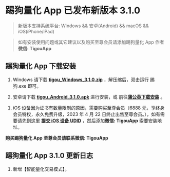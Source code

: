 # 踢狗量化 App 已发布新版本 3.1.0

> 新版本支持系统平台: Windows && 安卓(Android) && macOS && iOS(iPhone/iPad)

> 如有安装使用问题或其它建议以及购买至尊会员请添加踢狗量化 App 作者**微信: TigouApp**

## 踢狗量化 App 下载安装

1. Windows 请下载 [**tigou_Windows_3.1.0.zip**](https://gitee.com/TiGou/tigou_quant/releases/download/3.1.0/tigou_Windows_3.1.0.zip) ，解压缩后，双击运行 踢狗.exe 即可。

1. 安卓请下载 [**tigou_Android_3.1.0.apk**](https://gitee.com/TiGou/tigou_quant/releases/download/3.1.0/tigou_Android_3.1.0.apk) 进行安装，或 前往[**蒲公英下载安装**](https://gitee.com/link?target=https%3A%2F%2Fwww.pgyer.com%2Ftigou_android) 。

<!-- 1. macOS 请下载 [**tigou_macOS_3.1.0.zip**](https://gitee.com/TiGou/tigou_quant/releases/download/3.1.0/tigou_macOS_3.1.0.zip) ，解压缩后，将 踢狗.app 拷贝到 应用程序(Applications) 文件夹即可 -->

1. iOS 设备因为证书有数量限制的原因，需要购买至尊会员（6888 元，享终身会员特权，永久免费升级，2023 年 4 月 22 日终止出售至尊会员。），如有需要请先到这里 [**提交 iOS 设备 UDID**](https://gitee.com/link?target=https%3A%2F%2Fwww.pgyer.com%2Ftools%2Fudid%3Fsl%3Dn7DO) ，然后添加**微信: TigouApp** 索要安装地址。

**购买踢狗量化 App 至尊会员请联系微信: TigouApp**

## 踢狗量化 App 3.1.0 更新日志

1. 新增【智能量化交易模式】。
